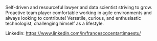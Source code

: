 Self-driven and resourceful lawyer and data scientist striving to grow. Proactive team player comfortable working in agile environments and always looking to contribute! Versatile, curious, and enthusiastic technologist, challenging himself as a lifestyle.

LinkedIn: https://www.linkedin.com/in/francescocentartimaestu/
